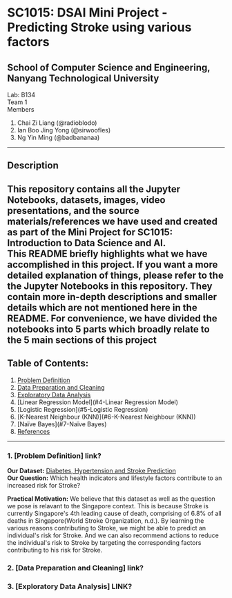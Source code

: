# SC1015: DSAI Mini Project - Predicting Stroke using various factors
## School of Computer Science and Engineering, Nanyang Technological University

Lab: B134
<br>Team 1 
<br>  Members 
  1. Chai Zi Liang (@radioblodo)
  2. Ian Boo Jing Yong (@sirwoofles)
  3. Ng Yin Ming (@badbananaa)
 
---
## Description

This repository contains all the Jupyter Notebooks, datasets, images, video presentations, and the source materials/references we have used and created as part of the Mini Project for SC1015: Introduction to Data Science and AI.
<br>
This README briefly highlights what we have accomplished in this project. If you want a more detailed explanation of things, please refer to the the Jupyter Notebooks in this repository. They contain more in-depth descriptions and smaller details which are not mentioned here in the README. For convenience, we have divided the notebooks into 5 parts which broadly relate to the 5 main sections of this project
<br>
---
## Table of Contents:
1. [Problem Definition](#1-Problem-Defintion)
2. [Data Preparation and Cleaning](#2-Data-Preparation-and-Cleaning)
3. [Exploratory Data Analysis](#3-Exploratory-Data-Analysis)
4. [Linear Regression Model](#4-Linear Regression Model)
5. [Logistic Regression](#5-Logistic Regression)
6. [K-Nearest Neighbour (KNN)](#6-K-Nearest Neighbour (KNN))
7. [Naïve Bayes](#7-Naïve Bayes)
8. [References](#8-References)
---
### 1. [Problem Definition] link?
**Our Dataset:** [Diabetes, Hypertension and Stroke Prediction](https://www.kaggle.com/datasets/prosperchuks/health-dataset) \
**Our Question:** Which health indicators and lifestyle factors contribute to an increased risk for Stroke? 

**Practical Motivation:** We believe that this dataset as well as the question we pose is relavant to the Singapore context. This is because Stroke is currently Singapore's 4th leading cause of death, comprising of 6.8% of all deaths in Singapore(World Stroke Organization, n.d.). By learning the various reasons contributing to Stroke, we might be able to predict an individual's risk for Stroke. And we can also recommend actions to reduce the individual's risk to Stroke by targeting the corresponding factors contributing to his risk for Stroke.

### 2. [Data Preparation and Cleaning] link?


### 3. [Exploratory Data Analysis] LINK?


